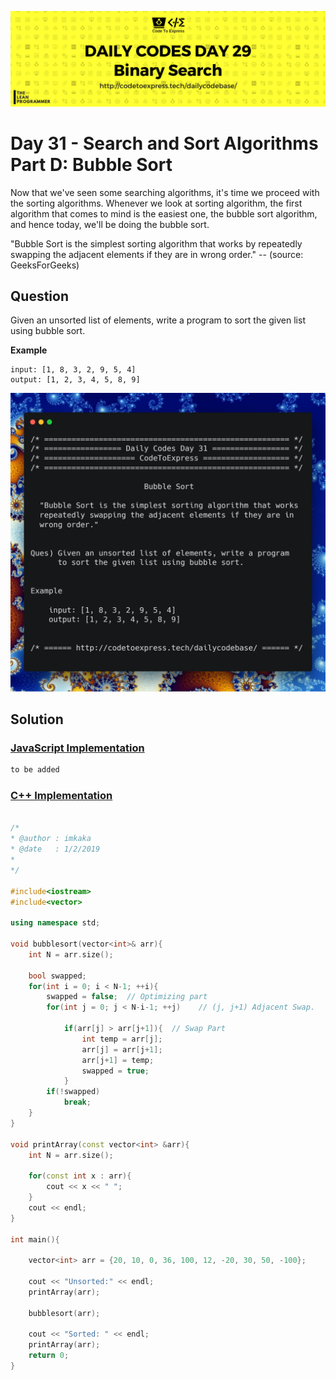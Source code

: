![cover](./cover.png)

# Day 31 - Search and Sort Algorithms Part D: Bubble Sort

Now that we've seen some searching algorithms, it's time we proceed with the sorting algorithms. Whenever we look at sorting algorithm, the first algorithm that comes to mind is the easiest one, the bubble sort algorithm, and hence today, we'll be doing the bubble sort.

"Bubble Sort is the simplest sorting algorithm that works by repeatedly swapping the adjacent elements if they are in wrong order." -- (source: GeeksForGeeks)

## Question

Given an unsorted list of elements, write a program to sort the given list using bubble sort.

**Example**

```
input: [1, 8, 3, 2, 9, 5, 4]
output: [1, 2, 3, 4, 5, 8, 9]
```

![ques](./ques.png)

## Solution

### [JavaScript Implementation](./JavaScript/bubble.js)

```js
to be added
```

### [C++ Implementation](./C++/bubbleSort.cpp)

```cpp

/*
* @author : imkaka
* @date   : 1/2/2019
*
*/

#include<iostream>
#include<vector>

using namespace std;

void bubblesort(vector<int>& arr){
    int N = arr.size();

    bool swapped;
    for(int i = 0; i < N-1; ++i){
        swapped = false;  // Optimizing part
        for(int j = 0; j < N-i-1; ++j)    // (j, j+1) Adjacent Swap.

            if(arr[j] > arr[j+1]){  // Swap Part
                int temp = arr[j];
                arr[j] = arr[j+1];
                arr[j+1] = temp;
                swapped = true;
            }
        if(!swapped)
            break;
    }
}

void printArray(const vector<int> &arr){
    int N = arr.size();

    for(const int x : arr){
        cout << x << " ";
    }
    cout << endl;
}

int main(){

    vector<int> arr = {20, 10, 0, 36, 100, 12, -20, 30, 50, -100};

    cout << "Unsorted:" << endl;
    printArray(arr);

    bubblesort(arr);

    cout << "Sorted: " << endl;
    printArray(arr);
    return 0;
}
```
